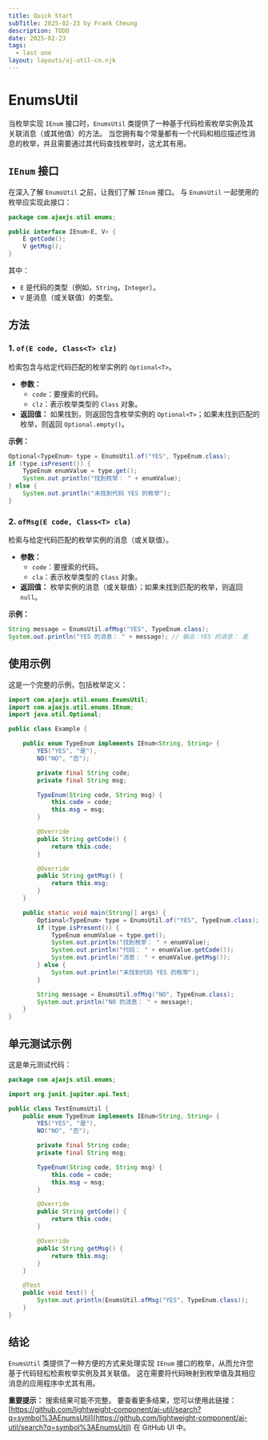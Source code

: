 ```yaml
---
title: Quick Start
subTitle: 2025-02-23 by Frank Cheung
description: TODO
date: 2025-02-23
tags:
  - last one
layout: layouts/aj-util-cn.njk
---
```


# EnumsUtil 

当枚举实现 `IEnum` 接口时，`EnumsUtil` 类提供了一种基于代码检索枚举实例及其关联消息（或其他值）的方法。 当您拥有每个常量都有一个代码和相应描述性消息的枚举，并且需要通过其代码查找枚举时，这尤其有用。

## `IEnum` 接口

在深入了解 `EnumsUtil` 之前，让我们了解 `IEnum` 接口。 与 `EnumsUtil` 一起使用的枚举应实现此接口：

```java
package com.ajaxjs.util.enums;

public interface IEnum<E, V> {
    E getCode();
    V getMsg();
}
```

其中：

*   `E` 是代码的类型（例如，`String`，`Integer`）。
*   `V` 是消息（或关联值）的类型。

## 方法

### 1. `of(E code, Class<T> clz)`

检索包含与给定代码匹配的枚举实例的 `Optional<T>`。

*   **参数：**
    *   `code`：要搜索的代码。
    *   `clz`：表示枚举类型的 `Class` 对象。
*   **返回值：** 如果找到，则返回包含枚举实例的 `Optional<T>`；如果未找到匹配的枚举，则返回 `Optional.empty()`。

**示例：**

```java
Optional<TypeEnum> type = EnumsUtil.of("YES", TypeEnum.class);
if (type.isPresent()) {
    TypeEnum enumValue = type.get();
    System.out.println("找到枚举： " + enumValue);
} else {
    System.out.println("未找到代码 YES 的枚举");
}
```

### 2. `ofMsg(E code, Class<T> cla)`

检索与给定代码匹配的枚举实例的消息（或关联值）。

*   **参数：**
    *   `code`：要搜索的代码。
    *   `cla`：表示枚举类型的 `Class` 对象。
*   **返回值：** 枚举实例的消息（或关联值）；如果未找到匹配的枚举，则返回 `null`。

**示例：**

```java
String message = EnumsUtil.ofMsg("YES", TypeEnum.class);
System.out.println("YES 的消息： " + message); // 输出：YES 的消息： 是
```

## 使用示例

这是一个完整的示例，包括枚举定义：

```java
import com.ajaxjs.util.enums.EnumsUtil;
import com.ajaxjs.util.enums.IEnum;
import java.util.Optional;

public class Example {

    public enum TypeEnum implements IEnum<String, String> {
        YES("YES", "是"),
        NO("NO", "否");

        private final String code;
        private final String msg;

        TypeEnum(String code, String msg) {
            this.code = code;
            this.msg = msg;
        }

        @Override
        public String getCode() {
            return this.code;
        }

        @Override
        public String getMsg() {
            return this.msg;
        }
    }

    public static void main(String[] args) {
        Optional<TypeEnum> type = EnumsUtil.of("YES", TypeEnum.class);
        if (type.isPresent()) {
            TypeEnum enumValue = type.get();
            System.out.println("找到枚举： " + enumValue);
            System.out.println("代码： " + enumValue.getCode());
            System.out.println("消息： " + enumValue.getMsg());
        } else {
            System.out.println("未找到代码 YES 的枚举");
        }

        String message = EnumsUtil.ofMsg("NO", TypeEnum.class);
        System.out.println("NO 的消息： " + message);
    }
}
```

## 单元测试示例

这是单元测试代码：

```java
package com.ajaxjs.util.enums;

import org.junit.jupiter.api.Test;

public class TestEnumsUtil {
    public enum TypeEnum implements IEnum<String, String> {
        YES("YES", "是"),
        NO("NO", "否");

        private final String code;
        private final String msg;

        TypeEnum(String code, String msg) {
            this.code = code;
            this.msg = msg;
        }

        @Override
        public String getCode() {
            return this.code;
        }

        @Override
        public String getMsg() {
            return this.msg;
        }
    }

    @Test
    public void test() {
        System.out.println(EnumsUtil.ofMsg("YES", TypeEnum.class));
    }
}
```

## 结论

`EnumsUtil` 类提供了一种方便的方式来处理实现 `IEnum` 接口的枚举，从而允许您基于代码轻松检索枚举实例及其关联值。 这在需要将代码映射到枚举值及其相应消息的应用程序中尤其有用。

**重要提示：** 搜索结果可能不完整。 要查看更多结果，您可以使用此链接：[https://github.com/lightweight-component/aj-util/search?q=symbol%3AEnumsUtil](https://github.com/lightweight-component/aj-util/search?q=symbol%3AEnumsUtil) 在 GitHub UI 中。
